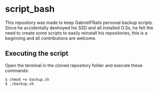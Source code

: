 # script_bash

This repository was made to keep GabrielFRails personal backup scripts. Since he accidentally destroyed his SSD and all installed O.Ss, he felt the need to create some scripts to easily reinstall his repositories, this is a beginning and all contributions are welcome.

## Executing the script

Open the terminal in the cloned repository folder and execute these commands:

```
$ chmod +x backup.sh
$ ./backup.sh
```
